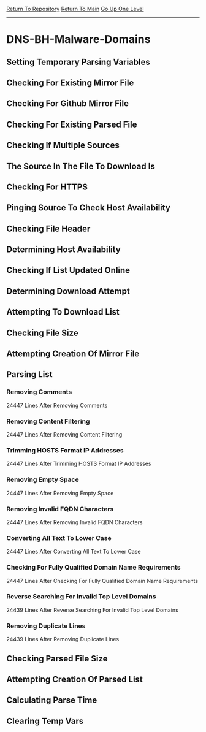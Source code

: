 [Return To Repository](https://github.com/deathbybandaid/piholeparser/)
[Return To Main](https://github.com/deathbybandaid/piholeparser/blob/master/RecentRunLogs/Mainlog.md)
[Go Up One Level](https://github.com/deathbybandaid/piholeparser/blob/master/RecentRunLogs/TopLevelScripts/30-Processing-External-Blacklists.md)
____________________________________
# DNS-BH-Malware-Domains
## Setting Temporary Parsing Variables
## Checking For Existing Mirror File
## Checking For Github Mirror File
## Checking For Existing Parsed File
## Checking If Multiple Sources
## The Source In The File To Download Is
## Checking For HTTPS
## Pinging Source To Check Host Availability
## Checking File Header
## Determining Host Availability
## Checking If List Updated Online
## Determining Download Attempt
## Attempting To Download List
## Checking File Size
## Attempting Creation Of Mirror File
## Parsing List
### Removing Comments
24447 Lines After Removing Comments
### Removing Content Filtering
24447 Lines After Removing Content Filtering
### Trimming HOSTS Format IP Addresses
24447 Lines After Trimming HOSTS Format IP Addresses
### Removing Empty Space
24447 Lines After Removing Empty Space
### Removing Invalid FQDN Characters
24447 Lines After Removing Invalid FQDN Characters
### Converting All Text To Lower Case
24447 Lines After Converting All Text To Lower Case
### Checking For Fully Qualified Domain Name Requirements
24447 Lines After Checking For Fully Qualified Domain Name Requirements
### Reverse Searching For Invalid Top Level Domains
24439 Lines After Reverse Searching For Invalid Top Level Domains
### Removing Duplicate Lines
24439 Lines After Removing Duplicate Lines
## Checking Parsed File Size
## Attempting Creation Of Parsed List
## Calculating Parse Time
## Clearing Temp Vars
